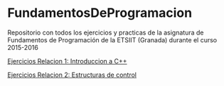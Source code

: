 # FundamentosDeProgramacion
Repositorio con todos los ejercicios y practicas de la asignatura de Fundamentos de Programación de la ETSIIT (Granada) durante el curso 2015-2016

[Ejercicios Relacion 1: Introduccion a C++](https://github.com/JArandaIzquierdo/FundamentosDeProgramacion/blob/master/EjerciciosRelacion1.md)

[Ejercicios Relacion 2: Estructuras de control](https://github.com/JArandaIzquierdo/FundamentosDeProgramacion/blob/master/EjerciciosRelacion2.md)